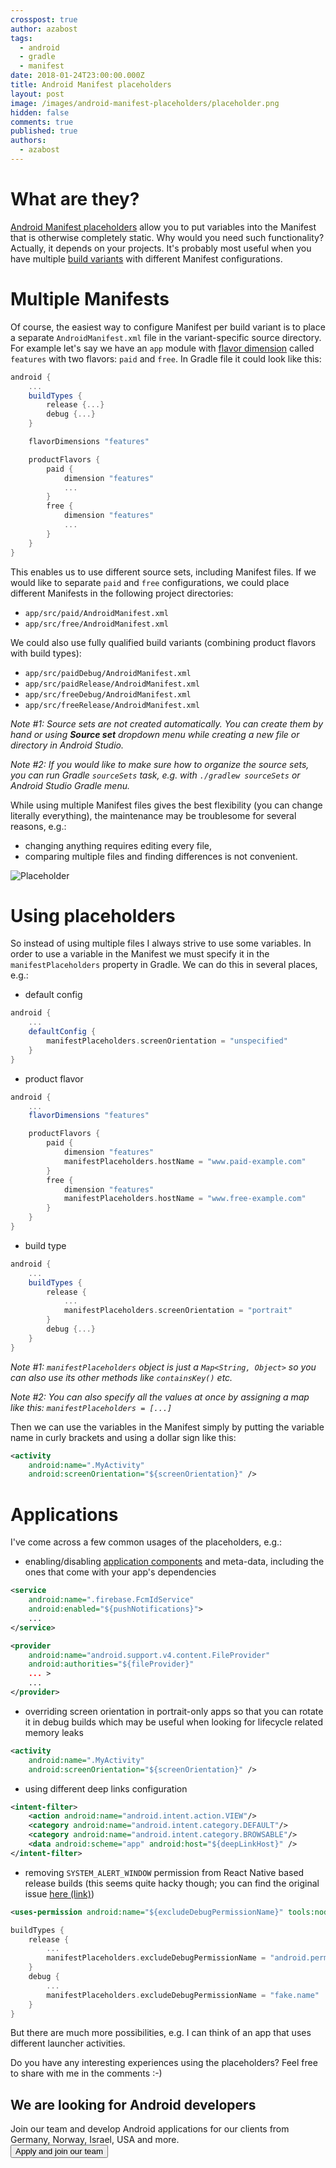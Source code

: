 ```yaml
---
crosspost: true
author: azabost
tags:
  - android
  - gradle
  - manifest
date: 2018-01-24T23:00:00.000Z
title: Android Manifest placeholders
layout: post
image: /images/android-manifest-placeholders/placeholder.png
hidden: false
comments: true
published: true
authors:
  - azabost
---
```

# What are they?

[Android Manifest placeholders](https://developer.android.com/studio/build/manifest-build-variables.html) allow you to put variables into the Manifest that is otherwise completely static. Why would you need such functionality? Actually, it depends on your projects. It's probably most useful when you have multiple [build variants](https://developer.android.com/studio/build/build-variants.html) with different Manifest configurations.

# Multiple Manifests

Of course, the easiest way to configure Manifest per build variant is to place a separate `AndroidManifest.xml` file in the variant-specific source directory. For example let's say we have an `app` module with [flavor dimension](https://developer.android.com/studio/build/build-variants.html#flavor-dimensions) called `features` with two flavors: `paid` and `free`. In Gradle file it could look like this:

```groovy
android {
    ...
    buildTypes {
        release {...}
        debug {...}
    }

    flavorDimensions "features"

    productFlavors {
        paid {
            dimension "features"
            ...
        }
        free {
            dimension "features"
            ...
        }
    }
}
```

This enables us to use different source sets, including Manifest files. If we would like to separate `paid` and `free` configurations, we could place different Manifests in the following project directories:

* `app/src/paid/AndroidManifest.xml`
* `app/src/free/AndroidManifest.xml`

We could also use fully qualified build variants (combining product flavors with build types):

* `app/src/paidDebug/AndroidManifest.xml`
* `app/src/paidRelease/AndroidManifest.xml`
* `app/src/freeDebug/AndroidManifest.xml`
* `app/src/freeRelease/AndroidManifest.xml`

*Note #1: Source sets are not created automatically. You can create them by hand or using **Source set** dropdown menu while creating a new file or directory in Android Studio.*

*Note #2: If you would like to make sure how to organize the source sets, you can run Gradle `sourceSets` task, e.g. with `./gradlew sourceSets` or Android Studio Gradle menu.*

While using multiple Manifest files gives the best flexibility (you can change literally everything), the maintenance may be troublesome for several reasons, e.g.:

* changing anything requires editing every file,
* comparing multiple files and finding differences is not convenient.

![Placeholder](/images/android-manifest-placeholders/placeholder.png)

# Using placeholders

So instead of using multiple files I always strive to use some variables. In order to use a variable in the Manifest we must specify it in the `manifestPlaceholders` property in Gradle. We can do this in several places, e.g.:

* default config

```groovy
android {
    ...
    defaultConfig {
        manifestPlaceholders.screenOrientation = "unspecified"
    }
}
```

* product flavor

```groovy
android {
    ...
    flavorDimensions "features"

    productFlavors {
        paid {
            dimension "features"
            manifestPlaceholders.hostName = "www.paid-example.com"
        }
        free {
            dimension "features"
            manifestPlaceholders.hostName = "www.free-example.com"
        }
    }
}
```

* build type

```groovy
android {
    ...
    buildTypes {
        release {
            ...
            manifestPlaceholders.screenOrientation = "portrait"
        }
        debug {...}
    }
}
```

*Note #1: `manifestPlaceholders` object is just a `Map<String, Object>` so you can also use its other methods like `containsKey()` etc.*

*Note #2: You can also specify all the values at once by assigning a map like this: `manifestPlaceholders = [...]`*

Then we can use the variables in the Manifest simply by putting the variable name in curly brackets and using a dollar sign like this:

```xml
<activity
    android:name=".MyActivity"
    android:screenOrientation="${screenOrientation}" />
```

# Applications

I've come across a few common usages of the placeholders, e.g.:

* enabling/disabling [application components](https://developer.android.com/guide/components/.html) and meta-data, including the ones that come with your app's dependencies

```xml
<service
    android:name=".firebase.FcmIdService"
    android:enabled="${pushNotifications}">
    ...
</service>

<provider
    android:name="android.support.v4.content.FileProvider"
    android:authorities="${fileProvider}"
    ... >
    ...
</provider>
```

* overriding screen orientation in portrait-only apps so that you can rotate it in debug builds which may be useful when looking for lifecycle related memory leaks

```xml
<activity
    android:name=".MyActivity"
    android:screenOrientation="${screenOrientation}" />
```

* using different deep links configuration

```xml
<intent-filter>
    <action android:name="android.intent.action.VIEW"/>
    <category android:name="android.intent.category.DEFAULT"/>
    <category android:name="android.intent.category.BROWSABLE"/>
    <data android:scheme="app" android:host="${deepLinkHost}" />
</intent-filter>
```

* removing `SYSTEM_ALERT_WINDOW` permission from React Native based release builds (this seems quite hacky though; you can find the original issue [here (link)](https://stackoverflow.com/questions/45170025/cant-use-manifest-placeholders-to-remove-a-permission))

```xml
<uses-permission android:name="${excludeDebugPermissionName}" tools:node="remove" />
```

```groovy
buildTypes {
    release {
        ...
        manifestPlaceholders.excludeDebugPermissionName = "android.permission.SYSTEM_ALERT_WINDOW"
    }
    debug {
        ...
        manifestPlaceholders.excludeDebugPermissionName = "fake.name"
    }
}
```

But there are much more possibilities, e.g. I can think of an app that uses different launcher activities.

Do you have any interesting experiences using the placeholders? Feel free to share with me in the comments :-)

<div class='block-button'><h2>We are looking for Android developers</h2><div>Join our team and develop Android applications for our clients from Germany, Norway, Israel, USA and more.</div><a href="/jobs/senior-android-developer"><button>Apply and join our team</button></a></div>
